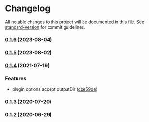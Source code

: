 # Changelog

All notable changes to this project will be documented in this file. See [standard-version](https://github.com/conventional-changelog/standard-version) for commit guidelines.

### [0.1.6](https://github.com/toolbuilder/rollup-plugin-create-pack-file/compare/v0.1.5...v0.1.6) (2023-08-04)

### [0.1.5](https://github.com/toolbuilder/rollup-plugin-create-pack-file/compare/v0.1.4...v0.1.5) (2023-08-02)

### [0.1.4](https://github.com/toolbuilder/rollup-plugin-create-pack-file/compare/v0.1.3...v0.1.4) (2021-07-19)


### Features

* plugin options accept outputDir ([cbe59de](https://github.com/toolbuilder/rollup-plugin-create-pack-file/commit/cbe59dec213e4cc1cf2d776928a73acf854d5f29))

### [0.1.3](https://github.com/toolbuilder/rollup-plugin-create-pack-file/compare/v0.1.2...v0.1.3) (2020-07-20)

### 0.1.2 (2020-06-29)
